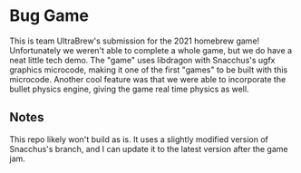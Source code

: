 # Bug Game

This is team UltraBrew's submission for the 2021 homebrew game! Unfortunately we weren't able to complete a whole game, 
but we do have a neat little tech demo. The "game" uses libdragon with Snacchus's ugfx graphics microcode, making it one
of the first "games" to be built with this microcode. Another cool feature was that we were able to incorporate the bullet
physics engine, giving the game real time physics as well.

## Notes
This repo likely won't build as is. It uses a slightly modified version of Snacchus's branch, and I can update it to the
latest version after the game jam. 
